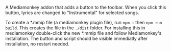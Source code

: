 A Mediamonkey addon that adds a button to the toolbar. When you click this button, lyrics are changed to "Instrumental" for selected songs.

To create a *.mmip file (a mediamonkey plugin file), run `npm i` then `npm run build`. This creates the file in the `./dist` folder.
For installing this in mediamonkey double-click the new *.mmip file and follow Mediamonkey's installation. The button and script
should be visible immediatly after installation, no restart needed.

